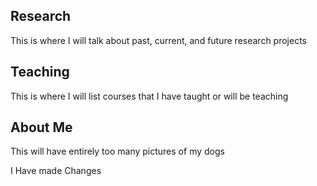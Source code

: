 ## Research

This is where I will talk about past, current, and future research projects

## Teaching

This is where I will list courses that I have taught or will be teaching

## About Me
This will have entirely too many pictures of my dogs

I Have made Changes

